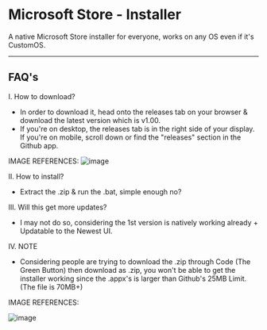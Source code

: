 # Microsoft Store - Installer

A native Microsoft Store installer for everyone, works on any OS even if it's CustomOS.

-----------------------------------------------
FAQ's
-----------------------------------------------
I. How to download?
- In order to download it, head onto the releases tab on your browser & download the latest version which is v1.00.
- If you're on desktop, the releases tab is in the right side of your display. If you're on mobile, scroll down or find the "releases" section in the Github app.


IMAGE REFERENCES:
![image](https://user-images.githubusercontent.com/90464223/235829308-11cebfab-cb64-453d-9c9b-5da5d7bde672.png)

II. How to install?
- Extract the .zip & run the .bat, simple enough no?

III. Will this get more updates?
- I may not do so, considering the 1st version is natively working already + Updatable to the Newest UI.

IV. NOTE
- Considering people are trying to download the .zip through Code (The Green Button) then download as .zip, you won't be able to get the installer working since the .appx's is larger than Github's 25MB Limit. (The file is 70MB+)

IMAGE REFERENCES:

![image](https://user-images.githubusercontent.com/90464223/235829575-7c07cc86-d7ee-4469-8825-a2f2dec7c2cd.png)
